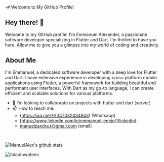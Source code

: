-# Welcome to My GitHub Profile!

## Hey there! 👋

Welcome to my GitHub profile! I'm Emmanuel Alexander, a passionate software developer specializing in Flutter and Dart. I'm thrilled to have you here. Allow me to give you a glimpse into my world of coding and creativity.

## About Me

I'm Emmanuel, a dedicated software developer with a deep love for Flutter and Dart. I have extensive experience in developing cross-platform mobile applications using Flutter, a powerful framework for building beautiful and performant user interfaces. With Dart as my go-to language, I can create efficient and scalable solutions for various platforms.

- 💞️ I’m looking to collaborate on projects with flutter and dart (server)
- 📫 How to reach me:
    - (https://wa.me/+2347032434943) (Whatsapp)
    - [https://www.linkedin.com/in/emmanuel-eneje/](linkedin)
    - manuelzandra.t@gmail.com (email)
    



<br clear="left"/>

![ManuelAlex's github stats](https://github-readme-stats.vercel.app/api?username=ManuelAlex&show_icons=true&theme=gruvbox)


<p><img align="left" src="https://github-readme-streak-stats.herokuapp.com/?user=ManuelAlex&theme=gruvbox" alt="folaoluwafemi" /></p>

<p align="left"> <a href="https://github.com/ryo-ma/github-profile-trophy"><img src="https://github-profile-trophy.vercel.app/?username=ManuelAlex&theme=gruvbox" alt = "" /></a> </p>




<!---
folaoluwafemi/folaoluwafemi is a ✨ special ✨ repository because its `README.md` (this file) appears on your GitHub profile.
You can click the Preview link to take a look at your changes.
--->
